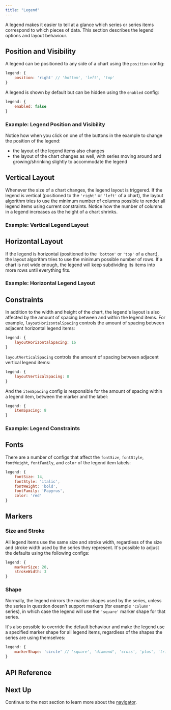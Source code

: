 ```yaml
---
title: "Legend"
---
```


A legend makes it easier to tell at a glance which series or series items correspond to which pieces of data. This section describes the legend options and layout behaviour.

## Position and Visibility

A legend can be positioned to any side of a chart using the `position` config:

```js
legend: {
    position: 'right' // 'bottom', 'left', 'top'
}
```

A legend is shown by default but can be hidden using the `enabled` config:

```js
legend: {
    enabled: false
}
```

### Example: Legend Position and Visibility

Notice how when you click on one of the buttons in the example to change the position of the legend:

- the layout of the legend items also changes
- the layout of the chart changes as well, with series moving around and growing/shrinking slightly to accommodate the legend

<chart-example title='Legend Position and Visibility' name='legend-position' type='generated'></chart-example>

## Vertical Layout

Whenever the size of a chart changes, the legend layout is triggered. If the legend is vertical (positioned to the `'right'` or `'left'` of a chart), the layout algorithm tries to use the minimum number of columns possible to render all legend items using current constraints. Notice how the number of columns in a legend increases as the height of a chart shrinks.

### Example: Vertical Legend Layout

<chart-example title='Vertical Legend Layout' name='legend-layout-vertical' type='generated'></chart-example>

## Horizontal Layout

If the legend is horizontal (positioned to the `'bottom'` or `'top'` of a chart), the layout algorithm tries to use the minimum possible number of rows. If a chart is not wide enough, the legend will keep subdividing its items into more rows until everything fits.

### Example: Horizontal Legend Layout

<chart-example title='Horizontal Legend Layout' name='legend-layout-horizontal' type='generated'></chart-example>

## Constraints

In addition to the width and height of the chart, the legend's layout is also affected by the amount of spacing between and within the legend items. For example, `layoutHorizontalSpacing` controls the amount of spacing between adjacent horizontal legend items:

```js
legend: {
    layoutHorizontalSpacing: 16
}
```

`layoutVerticalSpacing` controls the amount of spacing between adjacent vertical legend items:

```js
legend: {
    layoutVerticalSpacing: 8
}
```

And the `itemSpacing` config is responsible for the amount of spacing within a legend item, between the marker and the label:

```js
legend: {
    itemSpacing: 8
}
```

### Example: Legend Constraints

<chart-example title='Legend Constraints' name='legend-constraints' type='generated'></chart-example>

## Fonts

There are a number of configs that affect the `fontSize`, `fontStyle`, `fontWeight`, `fontFamily`, and `color` of the legend item labels:

```js
legend: {
    fontSize: 14,
    fontStyle: 'italic',
    fontWeight: 'bold',
    fontFamily: 'Papyrus',
    color: 'red'
}
```

## Markers

### Size and Stroke

All legend items use the same size and stroke width, regardless of the size and stroke width used by the series they represent. It's possible to adjust the defaults using the following configs:

```js
legend: {
    markerSize: 20,
    strokeWidth: 3
}
```

### Shape

Normally, the legend mirrors the marker shapes used by the series, unless the series in question doesn't support markers (for example `'column'` series), in which case the legend will use the `'square'` marker shape for that series.

It's also possible to override the default behaviour and make the legend use a specified marker shape for all legend items, regardless of the shapes the series are using themselves:

```js
legend: {
    markerShape: 'circle' // 'square', 'diamond', 'cross', 'plus', 'triangle'
}
```

## API Reference

<api-documentation source='charts-api/api.json' section='chart.legend' config='{ "showSnippets": true }'></api-documentation>

## Next Up

Continue to the next section to learn more about the [navigator](../charts-navigator/).

